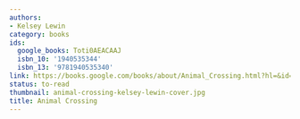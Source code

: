 ```yaml
---
authors:
- Kelsey Lewin
category: books
ids:
  google_books: Toti0AEACAAJ
  isbn_10: '1940535344'
  isbn_13: '9781940535340'
link: https://books.google.com/books/about/Animal_Crossing.html?hl=&id=Toti0AEACAAJ
status: to-read
thumbnail: animal-crossing-kelsey-lewin-cover.jpg
title: Animal Crossing
---
```

